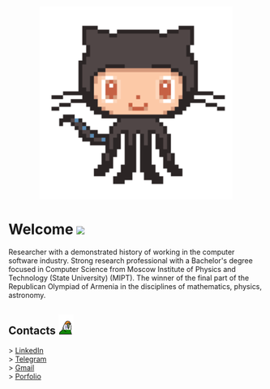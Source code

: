 <p  align="center"><img height="380" src = "GitHub-logo.gif"></p>

# Welcome <img src="https://media.giphy.com/media/mGcNjsfWAjY5AEZNw6/giphy.gif" width="50">
Researcher with a demonstrated history of working in the computer software
industry. Strong research professional with a Bachelor's degree focused in
Computer Science from Moscow Institute of Physics and
Technology (State University) (MIPT). The winner of the final part of the
Republican Olympiad of Armenia in the disciplines of mathematics, physics,
astronomy.

<h2>Contacts <img src="https://raw.githubusercontent.com/ItsAnunesS/ItsAnunesS/master/src/img/parrots/flags/indiaparrot.gif" width="30" height="40"/></h2>

\> [LinkedIn](https://www.linkedin.com/in/jacpetro)</br>
\> [Telegram](https://t.me/jacpetro) </br>
\> [Gmail](jacpetrosyan@gmail.com) </br>
\> [Porfolio](https://drive.google.com/drive/folders/1_z8CwzKdMVHqjeMxyCnwvYmMlYIKubnD?usp=share_link)

